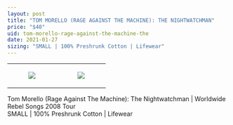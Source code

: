 ```yaml
---
layout: post
title: "TOM MORELLO (RAGE AGAINST THE MACHINE): THE NIGHTWATCHMAN"
price: "$40"
uid: tom-morello-rage-against-the-machine-the
date: 2021-01-27
sizing: "SMALL | 100% Preshrunk Cotton | Lifewear"
---
```




<table style="width:100%;"><tr><td style="vertical-align:top;">
      <figure class="tmblr-full" data-orig-height="2048" data-orig-width="1365" data-orig-src="https://concertshirts.netlify.app/shirts/0103/0103-01.jpg"><img src="https://64.media.tumblr.com/42c8817c56a5560ed8d70146b0c50c12/98bbc67841d9427d-c0/s540x810/8b0614760db5959ce82477c9da80ef580bab32d8.jpg" data-orig-height="2048" data-orig-width="1365" data-orig-src="https://concertshirts.netlify.app/shirts/0103/0103-01.jpg"/></figure></td>
    <td style="vertical-align:top;">
      <figure class="tmblr-full" data-orig-height="2048" data-orig-width="1365" data-orig-src="https://concertshirts.netlify.app/shirts/0103/0103-02.jpg"><img src="https://64.media.tumblr.com/8da1ed78fe84e442aeef82fa95d1cde2/98bbc67841d9427d-61/s540x810/e17b4dd50f33ca7fa729e51fe7ccf77e99f309a4.jpg" data-orig-height="2048" data-orig-width="1365" data-orig-src="https://concertshirts.netlify.app/shirts/0103/0103-02.jpg"/></figure></td>
  </tr></table><p>
  Tom Morello (Rage Against The Machine): The Nightwatchman | Worldwide Rebel Songs 2008 Tour<br/>SMALL | 100% Preshrunk Cotton | Lifewear
</p>

